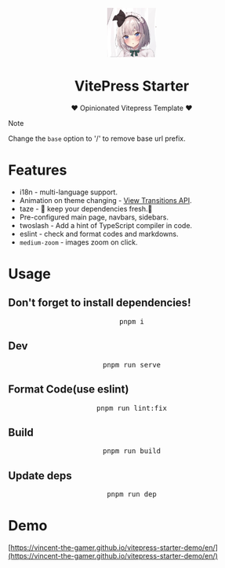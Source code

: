 <p align="center">
    <img src=".github/logo.png" style="height: 100px;"/>
</p>

<h1 align="center">VitePress Starter</h1>

<p align="center">
    <span>♥️ Opinionated Vitepress Template ♥️</span>
</p>

> [!NOTE]
> Change the `base` option to '/' to remove base url prefix.

# Features

- i18n - multi-language support.
- Animation on theme changing - [View Transitions API](https://developer.mozilla.org/en-US/docs/Web/API/View_Transitions_API).
- taze - 🥦 keep your dependencies fresh.🥦
- Pre-configured main page, navbars, sidebars.
- twoslash - Add a hint of TypeScript compiler in code.
- eslint - check and format codes and markdowns.
- `medium-zoom` - images zoom on click.

# Usage

## Don't forget to install dependencies!

<pre align='center'>
pnpm i
</pre>

## Dev

<pre align='center'>
pnpm run serve
</pre>

## Format Code(use eslint)

<pre align='center'>
pnpm run lint:fix
</pre>

## Build

<pre align='center'>
pnpm run build
</pre>

## Update deps

<pre align='center'>
pnpm run dep
</pre>

# Demo

[https://vincent-the-gamer.github.io/vitepress-starter-demo/en/](https://vincent-the-gamer.github.io/vitepress-starter-demo/en/)
